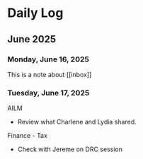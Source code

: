 # Daily Log

## June 2025

### Monday, June 16, 2025

This is a note about [[inbox]]

### Tuesday, June 17, 2025

AILM

- Review what Charlene and Lydia shared.

Finance - Tax

- Check with Jereme on DRC session

